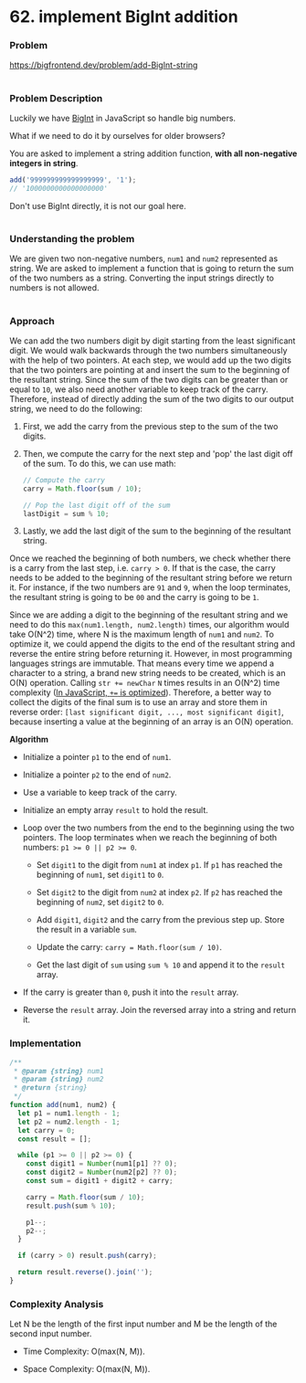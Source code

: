 # 62. implement BigInt addition

### Problem

https://bigfrontend.dev/problem/add-BigInt-string

#

### Problem Description

Luckily we have [BigInt](https://developer.mozilla.org/en-US/docs/Web/JavaScript/Reference/Global_Objects/BigInt) in JavaScript so handle big numbers.

What if we need to do it by ourselves for older browsers?

You are asked to implement a string addition function, **with all non-negative integers in string**.

```js
add('999999999999999999', '1');
// '1000000000000000000'
```

Don't use BigInt directly, it is not our goal here.

#

### Understanding the problem

We are given two non-negative numbers, `num1` and `num2` represented as string. We are asked to implement a function that is going to return the sum of the two numbers as a string. Converting the input strings directly to numbers is not allowed.

#

### Approach

We can add the two numbers digit by digit starting from the least significant digit. We would walk backwards through the two numbers simultaneously with the help of two pointers. At each step, we would add up the two digits that the two pointers are pointing at and insert the sum to the beginning of the resultant string. Since the sum of the two digits can be greater than or equal to `10`, we also need another variable to keep track of the carry. Therefore, instead of directly adding the sum of the two digits to our output string, we need to do the following:

1. First, we add the carry from the previous step to the sum of the two digits.

2. Then, we compute the carry for the next step and 'pop' the last digit off of the sum. To do this, we can use math:

   ```js
   // Compute the carry
   carry = Math.floor(sum / 10);

   // Pop the last digit off of the sum
   lastDigit = sum % 10;
   ```

3. Lastly, we add the last digit of the sum to the beginning of the resultant string.

Once we reached the beginning of both numbers, we check whether there is a carry from the last step, i.e. `carry > 0`. If that is the case, the carry needs to be added to the beginning of the resultant string before we return it. For instance, if the two numbers are `91` and `9`, when the loop terminates, the resultant string is going to be `00` and the carry is going to be `1`.

Since we are adding a digit to the beginning of the resultant string and we need to do this `max(num1.length, num2.length)` times, our algorithm would take O(N^2) time, where N is the maximum length of `num1` and `num2`. To optimize it, we could append the digits to the end of the resultant string and reverse the entire string before returning it. However, in most programming languages strings are immutable. That means every time we append a character to a string, a brand new string needs to be created, which is an O(N) operation. Calling `str += newChar` `N` times results in an O(N^2) time complexity ([In JavaScript, `+=` is optimized](https://josephmate.github.io/java/javascript/stringbuilder/2020/07/27/javascript-does-not-need-stringbuilder.html)). Therefore, a better way to collect the digits of the final sum is to use an array and store them in reverse order: `[last significant digit, ..., most significant digit]`, because inserting a value at the beginning of an array is an O(N) operation.

**Algorithm**

- Initialize a pointer `p1` to the end of `num1`.

- Initialize a pointer `p2` to the end of `num2`.

- Use a variable to keep track of the carry.

- Initialize an empty array `result` to hold the result.

- Loop over the two numbers from the end to the beginning using the two pointers. The loop terminates when we reach the beginning of both numbers: `p1 >= 0 || p2 >= 0`.

  - Set `digit1` to the digit from `num1` at index `p1`. If `p1` has reached the beginning of `num1`, set `digit1` to `0`.

  - Set `digit2` to the digit from `num2` at index `p2`. If `p2` has reached the beginning of `num2`, set `digit2` to `0`.

  - Add `digit1`, `digit2` and the carry from the previous step up. Store the result in a variable `sum`.

  - Update the carry: `carry = Math.floor(sum / 10)`.

  - Get the last digit of `sum` using `sum % 10` and append it to the `result` array.

- If the carry is greater than `0`, push it into the `result` array.

- Reverse the `result` array. Join the reversed array into a string and return it.

### Implementation

```js
/**
 * @param {string} num1
 * @param {string} num2
 * @return {string}
 */
function add(num1, num2) {
  let p1 = num1.length - 1;
  let p2 = num2.length - 1;
  let carry = 0;
  const result = [];

  while (p1 >= 0 || p2 >= 0) {
    const digit1 = Number(num1[p1] ?? 0);
    const digit2 = Number(num2[p2] ?? 0);
    const sum = digit1 + digit2 + carry;

    carry = Math.floor(sum / 10);
    result.push(sum % 10);

    p1--;
    p2--;
  }

  if (carry > 0) result.push(carry);

  return result.reverse().join('');
}
```

### Complexity Analysis

Let N be the length of the first input number and M be the length of the second input number.

- Time Complexity: O(max(N, M)).

- Space Complexity: O(max(N, M)).
